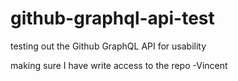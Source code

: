 # github-graphql-api-test
testing out the Github GraphQL API for usability

making sure I have write access to the repo -Vincent
